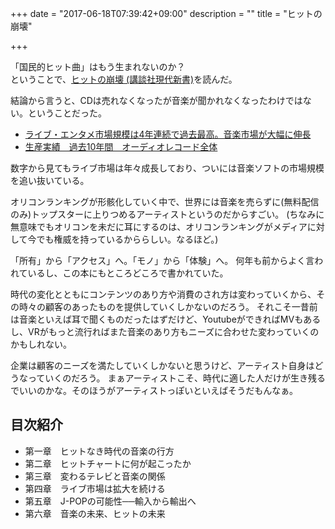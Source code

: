 +++
date = "2017-06-18T07:39:42+09:00"
description = ""
title = "ヒットの崩壊"

+++

「国民的ヒット曲」はもう生まれないのか？  
ということで、<a target="_blank" href="https://www.amazon.co.jp/gp/product/4062883996/ref=as_li_tl?ie=UTF8&camp=247&creative=1211&creativeASIN=4062883996&linkCode=as2&tag=kotazi-22&linkId=9291e61992d0140643b932edb037fec3">ヒットの崩壊 (講談社現代新書)</a>を読んだ。

結論から言うと、CDは売れなくなったが音楽が聞かれなくなったわけではない。ということだった。

- [ライブ・エンタメ市場規模は4年連続で過去最高。音楽市場が大幅に伸長](http://corporate.pia.jp/news/detail_live_enta2016.html)
- [生産実績　過去10年間　オーディオレコード全体](http://www.riaj.or.jp/f/data/annual/ar_all.html)

数字から見てもライブ市場は年々成長しており、ついには音楽ソフトの市場規模を追い抜いている。

オリコンランキングが形骸化していく中で、世界には音楽を売らずに(無料配信のみ)トップスターに上りつめるアーティストというのだからすごい。
(ちなみに無意味でもオリコンを未だに耳にするのは、オリコンランキングがメディアに対して今でも権威を持っているかららしい。なるほど。)

「所有」から「アクセス」へ。「モノ」から「体験」へ。
何年も前からよく言われているし、この本にもところどころで書かれていた。

時代の変化とともにコンテンツのあり方や消費のされ方は変わっていくから、その時々の顧客のあったものを提供していくしかないのだろう。
それこそ一昔前は音楽といえば耳で聞くものだったはずだけど、YoutubeができればMVもあるし、VRがもっと流行ればまた音楽のあり方もニーズに合わせた変わっていくのかもしれない。

企業は顧客のニーズを満たしていくしかないと思うけど、アーティスト自身はどうなっていくのだろう。
まぁアーティストこそ、時代に適した人だけが生き残るでいいのかな。そのほうがアーティストっぽいといえばそうだもんなぁ。


## 目次紹介

- 第一章　ヒットなき時代の音楽の行方
- 第二章　ヒットチャートに何が起こったか
- 第三章　変わるテレビと音楽の関係
- 第四章　ライブ市場は拡大を続ける
- 第五章　J-POPの可能性──輸入から輸出へ
- 第六章　音楽の未来、ヒットの未来